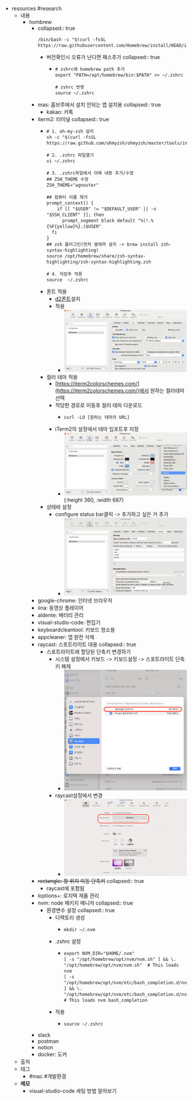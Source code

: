 - resources #research
	- 내용
		- hombrew
			- collapsed:: true
			  ```shell
			  /bin/bash -c "$(curl -fsSL https://raw.githubusercontent.com/Homebrew/install/HEAD/install.sh)"
			  ```
				- 버전확인시 오류가 난다면 패스추가
				  collapsed:: true
					- ```shell
					  # zshrc에 homebrew path 추가
					  export "PATH=/opt/homebrew/bin:$PATH" >> ~/.zshrc
					  
					  # zshrc 반영
					  source ~/.zshrc
					  ```
			- mas: 홈브루에서 설치 안되는 앱 설치용
			  collapsed:: true
				- kakao: 카톡
			- iterm2: 터미널
			  collapsed:: true
				- ```shell
				  # 1. oh-my-zsh 설치
				  sh -c "$(curl -fsSL https://raw.github.com/ohmyzsh/ohmyzsh/master/tools/install.sh)"
				  
				  # 2. .zshrc 파일열기
				  vi ~/.zshrc
				  
				  # 3. .zshrc파일에서 아래 내용 추가/수정
				  ## ZSH_THEME 수정
				  ZSH_THEME="agnoster"
				  
				  ## 컴퓨터 이름 제거
				  prompt_context() {
				      if [[ "$USER" != "$DEFAULT_USER" || -n "$SSH_CLIENT" ]]; then
				        prompt_segment black default "%(!.%{%F{yellow}%}.)$USER"
				    fi
				  }
				  ## zsh 플러그인(먼저 옆에꺼 설치 -> brew install zsh-syntax-highlighting)
				  source /opt/homebrew/share/zsh-syntax-highlighting/zsh-syntax-highlighting.zsh
				  
				  # 4. 저장후 적용
				  source  ~/.zshrc
				  ```
				- 폰트 적용
					- [d2폰트](https://github.com/naver/d2codingfont/?tab=readme-ov-file)설치
					- 적용
						- ![image.png](../assets/image_1713942399719_0.png)
				- 컬러 테마 적용
					- [https://iterm2colorschemes.com/](https://iterm2colorschemes.com/)에서 원하는 컬러테마 선택
					- 적당한 경로로 이동후 컬러 테마 다운로드
						- ```shell
						  curl -LO [원하는 테마의 URL]
						  ```
					- iTerm2의 설정에서 테마 임포트후 지정
						- ![image.png](../assets/image_1713943896077_0.png){:height 360, :width 687}
				- 상태바 설정
					- configure status bar클릭 -> 추가하고 싶은 거 추가
						- ![image.png](../assets/image_1713944351283_0.png)
			- google-chrome: 인터넷 브라우저
			- iina: 동영상 플레이어
			- aldente: 배터리 관리
			- visual-studio-code: 편집기
			- keyboardcleantool: 키보드 청소용
			- appcleaner: 앱 완전 삭제
			- raycast: 스포트라이트 대용
			  collapsed:: true
				- 스포트라이트에 할당된 단축키 변경하기
					- 시스템 설정에서 키보드 -> 키보드설정 -> 스포트라이트 단축키 해제
						- ![image.png](../assets/image_1713943450556_0.png)
					- raycast설정에서 변경
						- ![image.png](../assets/image_1713943530352_0.png)
			- ~~rectangle: 창 위치 이동 단축키~~
			  collapsed:: true
				- raycast에 포함됨
			- loptions+: 로지텍 제품 관리
			- nvm: node 패키지 메니저
			  collapsed:: true
				- 환경변수 설정
				  collapsed:: true
					- 디렉토리 생성
						- ```shell
						  mkdir ~/.nvm
						  ```
					- .zshrc 설정
						- ```shell
						  export NVM_DIR="$HOME/.nvm"
						  [ -s "/opt/homebrew/opt/nvm/nvm.sh" ] && \. "/opt/homebrew/opt/nvm/nvm.sh"  # This loads nvm
						  [ -s "/opt/homebrew/opt/nvm/etc/bash_completion.d/nvm" ] && \. "/opt/homebrew/opt/nvm/etc/bash_completion.d/nvm"  # This loads nvm bash_completion
						  ```
					- 적용
						- ```shell
						  source ~/.zshrc
						  ```
			- slack
			- postman
			- notion
			- docker: 도커
	- 출처
	- 태그
		- #mac #개발환경
	- **메모**
		- visual-studio-code 세팅 방법 알아보기